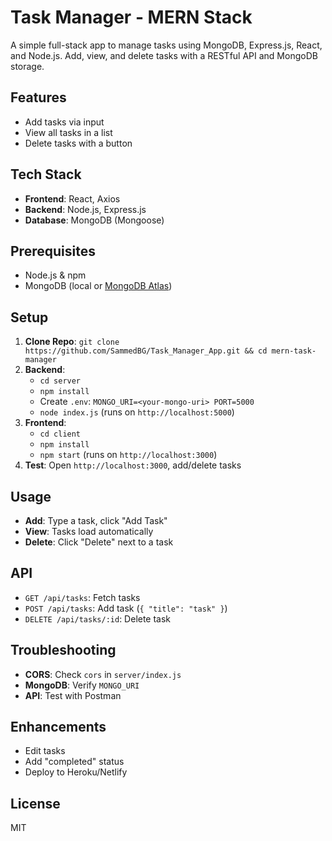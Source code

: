 # Task Manager - MERN Stack

A simple full-stack app to manage tasks using MongoDB, Express.js, React, and Node.js. Add, view, and delete tasks with a RESTful API and MongoDB storage.

## Features
- Add tasks via input
- View all tasks in a list
- Delete tasks with a button

## Tech Stack
- **Frontend**: React, Axios
- **Backend**: Node.js, Express.js
- **Database**: MongoDB (Mongoose)

## Prerequisites
- Node.js & npm
- MongoDB (local or [MongoDB Atlas](https://www.mongodb.com/cloud/atlas))

## Setup
1. **Clone Repo**: `git clone https://github.com/SammedBG/Task_Manager_App.git && cd mern-task-manager`
2. **Backend**:
   - `cd server`
   - `npm install`
   - Create `.env`: `MONGO_URI=<your-mongo-uri> PORT=5000`
   - `node index.js` (runs on `http://localhost:5000`)
3. **Frontend**:
   - `cd client`
   - `npm install`
   - `npm start` (runs on `http://localhost:3000`)
4. **Test**: Open `http://localhost:3000`, add/delete tasks

## Usage
- **Add**: Type a task, click "Add Task"
- **View**: Tasks load automatically
- **Delete**: Click "Delete" next to a task

## API
- `GET /api/tasks`: Fetch tasks
- `POST /api/tasks`: Add task (`{ "title": "task" }`)
- `DELETE /api/tasks/:id`: Delete task

## Troubleshooting
- **CORS**: Check `cors` in `server/index.js`
- **MongoDB**: Verify `MONGO_URI`
- **API**: Test with Postman

## Enhancements
- Edit tasks
- Add "completed" status
- Deploy to Heroku/Netlify

## License
MIT
